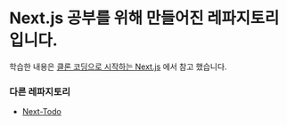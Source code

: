 # Next.js 공부를 위해 만들어진 레파지토리 입니다.

학습한 내용은 [클론 코딩으로 시작하는 Next.js](https://bjpublic.tistory.com/391) 에서 참고 했습니다.

### 다른 레파지토리

- [Next-Todo](https://github.com/kimseonghyoek/next-todo)
